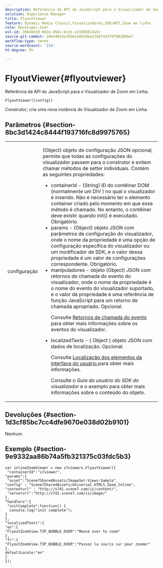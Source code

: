 ```yaml
---
description: Referência da API do JavaScript para o Visualizador de Zoom em Linha.
solution: Experience Manager
title: FlyoutViewer
feature: Dynamic Media Classic,Visualizadores,SDK/API,Zoom em linha
role: Developer,User
exl-id: 366deb3d-061e-454c-bcd1-e31965613a5c
source-git-commit: 206e4643e3926cb85b4be2189743578f88180be7
workflow-type: tm+mt
source-wordcount: '214'
ht-degree: 0%

---
```


# FlyoutViewer{#flyoutviewer}

Referência da API do JavaScript para o Visualizador de Zoom em Linha.

`FlyoutViewer([config])`

Construtor; cria uma nova instância do Visualizador de Zoom em Linha.

## Parâmetros {#section-8bc3d1424c8444f193716fc8d9975765}

<table id="table_896DFF34A68A403DB93A6D597461A573"> 
 <tbody> 
  <tr> 
   <td colname="col1"> <p> <span class="codeph"> <span class="varname"> configuração  </span> </span> </p> </td> 
   <td colname="col2"> <p> <span class="codeph"> {Object} objeto de configuração JSON  </span> opcional, permite que todas as configurações do visualizador passem para o construtor e evitem chamar métodos de setter individuais. Contém as seguintes propriedades: </p> <p> 
     <ul id="ul_266C711E8E75471E90C15F39A96A142F"> 
      <li id="li_71857BBD652243A094E936C2C8EA9702"> <span class="codeph"> containerId  </span> -  <span class="codeph"> {String}  </span> ID do contêiner DOM (normalmente um  <span class="codeph"> DIV  </span>) no qual o visualizador é inserido. Não é necessário ter o elemento container criado pelo momento em que esse método é chamado. No entanto, o contêiner deve existir quando <span class="codeph"> init() </span> é executado. Obrigatório. </li> 
      <li id="li_3D28979F04274AC9B507B33D4275FC3A"> <span class="codeph"> params  </span> -  <span class="codeph"> {Object} objeto  </span> JSON com parâmetros de configuração do visualizador, onde o nome da propriedade é uma opção de configuração específica do visualizador ou um modificador de SDK, e o valor dessa propriedade é um valor de configurações correspondente. Obrigatório. </li> 
      <li id="li_A40AC2167575415FB3383D070E27B9AB"> <span class="codeph"> manipuladores  </span> - objeto  <span class="codeph"> {Object}  </span> JSON com retornos de chamada do evento do visualizador, onde o nome da propriedade é o nome do evento do visualizador suportado, e o valor da propriedade é uma referência de função JavaScript para um retorno de chamada apropriado. Opcional. <p>Consulte <a href="../../../c-html5-s7-aem-asset-viewers/c-html5-flyout-viewer-20-about/c-html5-flyout-viewer-20-event-callbacks.md#concept-53eb01d28189437790268da4929f2a10" format="dita" scope="local"> Retornos de chamada do evento </a> para obter mais informações sobre os eventos do visualizador. </p> </li> 
      <li id="li_218F9597A60249AEBA43A9E86EAFF8BA"> <p> <span class="codeph"> localizedTexts  </span> - {  <span class="codeph"> Object  </span>} objeto JSON com dados de localização. Opcional. </p> <p>Consulte <a href="../../../c-html5-s7-aem-asset-viewers/c-html5-inlinezoom-viewer-about/c-html5-inlinezoom-viewer-localization.md#concept-6c8e58c611934e93ae3f211f46e15c27" format="dita" scope="local"> Localização dos elementos da interface do usuário </a> para obter mais informações. </p> <p>Consulte o <i>Guia do usuário do SDK do visualizador</i> e o exemplo para obter mais informações sobre o conteúdo do objeto. </p> </li> 
     </ul> </p> </td> 
  </tr> 
 </tbody> 
</table>

## Devoluções {#section-1d3cf85bc7cc4dfe9670e038d02b9101}

Nenhum.

## Exemplo {#section-9e9332aa86b74a5fb321375c03fdc5b3}

```
var inlineZoomViewer = new s7viewers.FlyoutViewer({ 
 "containerId":"s7viewer", 
"params":{ 
 "asset":"Scene7SharedAssets/ImageSet-Views-Sample", 
"config" : "Scene7SharedAssets/Universal_HTML5_Zoom_Inline", 
"contenturl" : "http://s7d1.scene7.com/is/content/", 
 "serverurl":"http://s7d1.scene7.com/is/image/" 
}, 
"handlers":{ 
 "initComplete":function() { 
  console.log("init complete"); 
} 
}, 
"localizedTexts":{ 
"en":{ 
"FlyoutZoomView.TIP_BUBBLE_OVER":"Mouse over to zoom" 
}, 
"fr":{ 
"FlyoutZoomView.TIP_BUBBLE_OVER":"Passez la souris sur pour zoomer" 
}, 
defaultLocale:"en" 
} 
});
```

